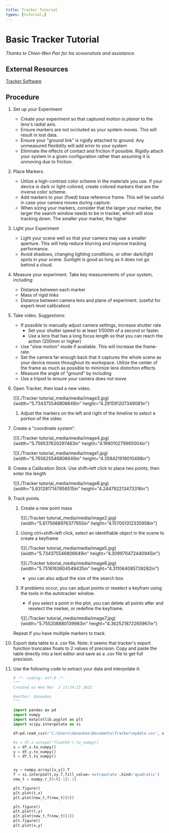 ```yaml
---
title: Tracker Tutorial
types: [tutorial,] 
---
```

# Basic Tracker Tutorial

_Thanks to Chien-Wen Pan for his screenshots and assistance._


## External Resources

[Tracker Software](https://physlets.org/tracker/)


## Procedure

1. Set up your Experiment

    * Create your experiment so that captured motion is _planar_ to the lens's radial axis.
    * Ensure markers are not occluded as your system moves.  This will result in lost data.
    * Ensure your "ground link" is rigidly attached to ground.  Any unmeasured flexibility will add error to your system
    * Eliminate the effects of contact and friction if possible.  Rigidly attach your system in a given configuration rather than assuming it is unmoving due to friction.
    
1. Place Markers.

    * Utilize a high-contrast color scheme in the materials you use.  If your device is dark or light-colored, create colored markers that are the inverse color scheme.
    * Add markers to your (fixed) base reference frame.  This will be useful in case your camera moves during capture.
    * When sizing your markers, consider that the larger your marker, the larger the search window needs to be in tracker, which will slow tracking down.  The smaller your marker, the higher 
  
1. Light your Experiment

    * Light your scene well so that your camera may use a smaller aperture.  This will help reduce blurring and improve tracking performance.  
    * Avoid shadows, changing lighting conditions, or other dark/light spots in your scene.  Sunlight is good as long as it does not go behind a cloud.
  
1. Measure your experiment.  Take key measurements of your system, including:

    * Distance between each marker
    * Mass of rigid links
    * Distance between camera lens and plane of experiment. (useful for expert-level calibration)

1. Take video.  Suggestions: 
    
    * If possible to manually adjust camera settings, increase shutter rate
        * Set your shutter speed to at least 1/500th of a second or faster.
        * Use a lens that has a long focus length so that you can reach the action (200mm or higher)
    * Use "slow motion" mode if available.  This will increase the frame-rate.
    * Set the camera far enough back that it captures the whole scene as your device moves throughout its workspace.  Utilize the center of the frame as much as possible to minimize lens distortion effects
    * Measure the angle of "ground" by including 
    * Use a tripod to ensure your camera does not move.
    
1. Open Tracker, then load a new video.
    
    ![](./Tracker tutorial_media/media/image3.jpg){width="5.734375546806649in" height="4.291591207349081in"}

    1. Adjust the markers on the left and right of the timeline to select a portion of the video

2.  Create a "coordinate system".
    
    ![](./Tracker tutorial_media/media/image4.jpg){width="5.756537620297463in" height="4.199010279965004in"}
    
    ![](./Tracker tutorial_media/media/image1.jpg){width="5.765625546806649in" height="4.358421916010498in"}

1. Create a Calibration Stick.  Use shift+left click to place two points, then enter the length

    ![](./Tracker tutorial_media/media/image8.jpg){width="5.6312817147856515in" height="4.244792213473316in"}

3.  Track points.  

    1. Create a new point mass

        ![](./Tracker tutorial_media/media/image2.jpg){width="5.6175688976377955in" height="4.157001312335958in"}
    
    1. Using ctrl+shift+left click, select an identifiable object in the scene to create a keyframe
    
        ![](./Tracker tutorial_media/media/image5.jpg){width="5.734375546806649in" height="4.309970472440945in"}

        ![](./Tracker tutorial_media/media/image6.jpg){width="5.7516163604549435in" height="4.311064085739282in"}
        
        * you can also adjust the size of the search box
        
    1. If problems occur, you can adjust points or reselect a keyfram using the tools in the autotracker window.
        
        * if you select a point in the plot, you can delete all points after and reselect the marker, or redefine the keyframe.
        
        ![](./Tracker tutorial_media/media/image7.jpg){width="5.755208880139983in" height="4.362521872265967in"}
    
    Repeat if you have multiple markers to track.

4. Export data table to a .csv file. Note: it seems that tracker's export function truncates floats to 2 values of precision.  Copy and paste the table directly into a text editor and save as a .csv file to get full precision.

5. Use the following code to extract your data and interpolate it: 

    ```python
    # -*- coding: utf-8 -*-
    """
    Created on Wed Mar  3 13:54:15 2021

    @author: danaukes
    """

    import pandas as pd
    import numpy
    import matplotlib.pyplot as plt
    import scipy.interpolate as si

    df=pd.read_csv(r'C:\Users\danaukes\Documents\Tracker\mydata.csv', sep=',')

    #x = df.x.astype('float64').to_numpy()
    x = df.x.to_numpy()
    y = df.y.to_numpy()
    t = df.t.to_numpy()


    xy = numpy.array([x,y]).T
    f = si.interp1d(t,xy.T,fill_value='extrapolate',kind='quadratic')
    new_t = numpy.r_[0:t[-1]:.1]

    plt.figure()
    plt.plot(t,x)
    plt.plot(new_t,f(new_t)[0])

    plt.figure()
    plt.plot(t,y)
    plt.plot(new_t,f(new_t)[1])
    plt.figure()
    plt.plot(x,y)
```